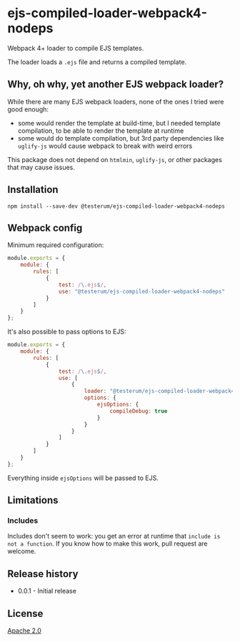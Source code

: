 # ejs-compiled-loader-webpack4-nodeps

Webpack 4+ loader to compile EJS templates.

The loader loads a ``.ejs`` file and returns a compiled template.


## Why, oh why, yet another EJS webpack loader?

While there are many EJS webpack loaders, none of the ones I tried were good enough:
* some would render the template at build-time, but I needed template compilation, to be able to render the template at runtime
* some would do template compilation, but 3rd party dependencies like ``uglify-js`` would cause webpack to break with weird errors
 
This package does not depend on ``htmlmin``, ``uglify-js``, or other packages that may cause issues.


## Installation

``npm install --save-dev @testerum/ejs-compiled-loader-webpack4-nodeps``


## Webpack config

Minimum required configuration:
```javascript
module.exports = {
    module: {
        rules: [
            {
                test: /\.ejs$/,
                use: "@testerum/ejs-compiled-loader-webpack4-nodeps"
            }
        ]
    }
};
```

It's also possible to pass options to EJS:
```javascript
module.exports = {
    module: {
        rules: [
            {
                test: /\.ejs$/,
                use: [
                    {
                        loader: "@testerum/ejs-compiled-loader-webpack4-nodeps",
                        options: {
                            ejsOptions: {
                                compileDebug: true
                            }
                        }
                    }
                ]
            }
        ]
    }
};
```
Everything inside ``ejsOptions`` will be passed to EJS.


## Limitations

### Includes
Includes don't seem to work: you get an error at runtime that ``include is not a function``.
If you know how to make this work, pull request are welcome.

## Release history
* 0.0.1 - Initial release


## License

[Apache 2.0](https://www.apache.org/licenses/LICENSE-2.0)
